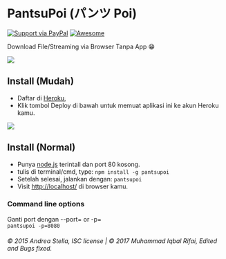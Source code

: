 # PantsuPoi (パンツ Poi)

[![Support via PayPal](https://img.shields.io/badge/Donate-PayPal-green.svg)](https://www.paypal.me/iqbalrifai/)
[![Awesome](https://cdn.rawgit.com/sindresorhus/awesome/d7305f38d29fed78fa85652e3a63e154dd8e8829/media/badge.svg)](#)

Download File/Streaming via Browser Tanpa App :grin:

[![](https://user-images.githubusercontent.com/29944979/30774270-28241650-a0aa-11e7-8325-2b54d8adadce.jpg)]()

## Install (Mudah)
- Daftar di [Heroku](https://dashboard.heroku.com/), 
- Klik tombol Deploy di bawah untuk memuat aplikasi ini ke akun Heroku kamu.  

[![](https://www.herokucdn.com/deploy/button.png)](https://heroku.com/deploy?template=https://github.com/yagidot/pantsupoi)

## Install (Normal)
- Punya [node.js](https://nodejs.org/) terintall dan port 80 kosong.
- tulis di terminal/cmd, type: ```npm install -g pantsupoi```
- Setelah selesai, jalankan dengan: ```pantsupoi```
- Visit [http://localhost/](http://localhost/) di browser kamu.

### Command line options
Ganti port dengan --port= or -p=  
`pantsupoi -p=8080`

###### © 2015 Andrea Stella, ISC license | © 2017 Muhammad Iqbal Rifai, Edited and Bugs fixed.

